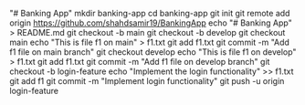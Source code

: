 "# Banking App" 
mkdir banking-app
cd banking-app
git init
git remote add origin https://github.com/shahdsamir19/BankingApp
echo "# Banking App" > README.md
git checkout -b main
git checkout -b develop
git checkout main
echo "This is file f1 on main" > f1.txt
git add f1.txt
git commit -m "Add f1 file on main branch"
git checkout develop
echo "This is file f1 on develop" > f1.txt
git add f1.txt
git commit -m "Add f1 file on develop branch"
git checkout -b login-feature
echo "Implement the login functionality" >> f1.txt
git add f1
git commit -m "Implement login functionality"
git push -u origin login-feature

